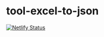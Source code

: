 # tool-excel-to-json

[![Netlify Status](https://api.netlify.com/api/v1/badges/37d2eebd-3b53-496c-b8b9-5803529cd8ea/deploy-status)](https://app.netlify.com/sites/tool-exceltojson/deploys)
